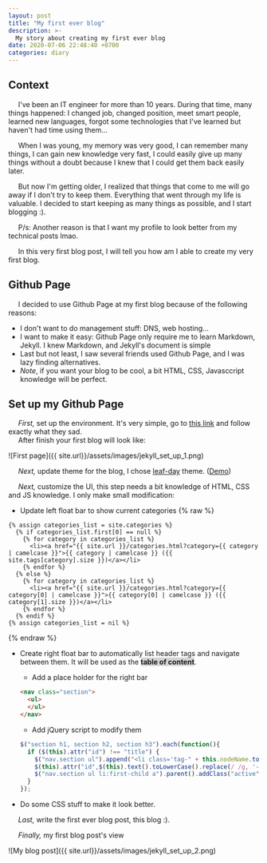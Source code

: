 ```yaml
---
layout: post
title: "My first ever blog"
description: >-
  My story about creating my first ever blog
date: 2020-07-06 22:48:40 +0700
categories: diary
---
```


## Context
&nbsp;&nbsp;&nbsp;&nbsp;&nbsp;I've been an IT engineer for more than 10 years. During that time, many things happened: I changed job, changed position, meet smart people, learned new languages, forgot some technologies that I've learned but haven't had time using them...

&nbsp;&nbsp;&nbsp;&nbsp;&nbsp;When I was young, my memory was very good, I can remember many things, I can gain new knowledge very fast, I could easily give up many things without a doubt because I knew that I could get them back easily later.

&nbsp;&nbsp;&nbsp;&nbsp;&nbsp;But now I'm getting older, I realized that things that come to me will go away if I don't try to keep them. Everything that went through my life is valuable. I decided to start keeping as many things as possible, and I start blogging :).

&nbsp;&nbsp;&nbsp;&nbsp;&nbsp;P/s: Another reason is that I want my profile to look better from my technical posts lmao.

&nbsp;&nbsp;&nbsp;&nbsp;&nbsp;In this very first blog post, I will tell you how am I able to create my very first blog.  
## Github Page
&nbsp;&nbsp;&nbsp;&nbsp;&nbsp;I decided to use Github Page at my first blog because of the following reasons:
- I don't want to do management stuff: DNS, web hosting...
- I want to make it easy: Github Page only require me to learn Markdown, Jekyll. I knew Markdown, and Jekyll's document is simple
- Last but not least, I saw several friends used Github Page, and I was lazy finding alternatives. 
- *Note*, if you want your blog to be cool, a bit HTML, CSS, Javasccript knowledge will be perfect.

## Set up my Github Page

&nbsp;&nbsp;&nbsp;&nbsp;&nbsp;*First,* set up the environment. It's very simple, go to [this link](https://jekyllrb.com/docs/installation/) and follow exactly what they sad.  
&nbsp;&nbsp;&nbsp;&nbsp;&nbsp;After finish your first blog will look like:

![First page]({{ site.url}}/assets/images/jekyll_set_up_1.png)

&nbsp;&nbsp;&nbsp;&nbsp;&nbsp;*Next,* update theme for the blog, I chose [leaf-day](https://github.com/pages-themes/leap-day) theme. ([Demo](https://pages-themes.github.io/leap-day/))

&nbsp;&nbsp;&nbsp;&nbsp;&nbsp;*Next,* customize the UI, this step needs a bit knowledge of HTML, CSS and JS knowledge. I only make small modification:
- Update left float bar to show current categories
{% raw %}
```
{% assign categories_list = site.categories %}
  {% if categories_list.first[0] == null %}
    {% for category in categories_list %}
      <li><a href="{{ site.url }}/categories.html?category={{ category | camelcase }}">{{ category | camelcase }} ({{ site.tags[category].size }})</a></li>
    {% endfor %}
  {% else %}
    {% for category in categories_list %}
      <li><a href="{{ site.url }}/categories.html?category={{ category[0] | camelcase }}">{{ category[0] | camelcase }} ({{ category[1].size }})</a></li>
    {% endfor %}
  {% endif %}
{% assign categories_list = nil %}
```
{% endraw %}

- Create right float bar to automatically list header tags and navigate between them. It will be used as the <span style="background: lightgray; font-weight: bold">table of content</span>.
  - Add a place holder for the right bar  
  
  ``` html
  <nav class="section">
    <ul>
    </ul>
  </nav>
  ```

  - Add jQuery script to modify them  
  
  ``` js
  $("section h1, section h2, section h3").each(function(){
    if ($(this).attr("id") !== "title") {
      $("nav.section ul").append("<li class='tag-" + this.nodeName.toLowerCase() + "'><a href='#" + $(this).text().toLowerCase().replace(/ /g, '-').replace(/[^\w-]+/g,'') + "'>" + $(this).text() + "</a></li>");
      $(this).attr("id",$(this).text().toLowerCase().replace(/ /g, '-').replace(/[^\w-]+/g,''));
      $("nav.section ul li:first-child a").parent().addClass("active");
    }
  });
  ```

- Do some CSS stuff to make it look better.

&nbsp;&nbsp;&nbsp;&nbsp;&nbsp;*Last,* write the first ever blog post, this blog :).

&nbsp;&nbsp;&nbsp;&nbsp;&nbsp;*Finally,* my first blog post's view

![My blog post]({{ site.url}}/assets/images/jekyll_set_up_2.png)
